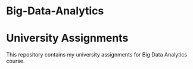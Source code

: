 # Big-Data-Analytics

# University Assignments  

This repository contains my university assignments for Big Data Analytics course. 

